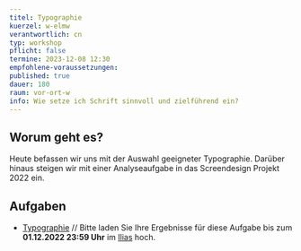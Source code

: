 ```yaml
---
titel: Typographie
kuerzel: w-elmw
verantwortlich: cn
typ: workshop
pflicht: false
termine: 2023-12-08 12:30
empfohlene-voraussetzungen:
published: true
dauer: 180
raum: vor-ort-w
info: Wie setze ich Schrift sinnvoll und zielführend ein?
---
```


## Worum geht es?

Heute befassen wir uns mit der Auswahl geeigneter Typographie. Darüber hinaus steigen wir mit einer Analyseaufgabe in das Screendesign Projekt 2022 ein.

## Aufgaben

<!-- - [Markenpersönlichkeit](/mi-bachelor-screendesign/assignments/projekt-markenpersoenlichkeit/) // Bitte laden Sie Ihre Ergebnisse für diese Aufgabe bis zum **08.12.2021 23:59 Uhr** im [Ilias](https://ilias.th-koeln.de/goto.php?target=exc_1422052&client_id=ILIAS_FH_Koeln) hoch. -->

-   [Typographie](/mi-bachelor-screendesign/assignments/workshop-005-typographie/) // Bitte laden Sie Ihre Ergebnisse für diese Aufgabe bis zum **01.12.2022 23:59 Uhr** im [Ilias](https://ilias.th-koeln.de/goto.php?target=exc_1422052&client_id=ILIAS_FH_Koeln) hoch.

